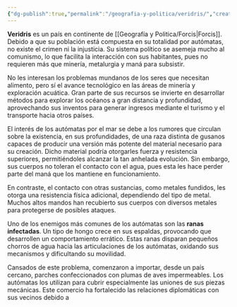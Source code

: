 ```yaml
---
{"dg-publish":true,"permalink":"/geografia-y-politica/veridris/","created":"2025-08-15T18:10:14.590-06:00","updated":"2025-08-15T19:26:38.000-06:00"}
---
```


**Veridris** es un país en continente de [[Geografía y Politica/Forcis\|Forcis]]. Debido a que su población está compuesta en su totalidad por autómatas, no existe el crimen ni la injusticia. Su sistema político se asemeja mucho al comunismo, lo que facilita la interacción con sus habitantes, pues no requieren más que minería, metalurgia y maná para subsistir.

No les interesan los problemas mundanos de los seres que necesitan alimento, pero sí el avance tecnológico en las áreas de minería y exploración acuática. Gran parte de sus recursos se invierte en desarrollar métodos para explorar los océanos a gran distancia y profundidad, aprovechando sus inventos para generar ingresos mediante el turismo y el transporte hacia otros países.

El interés de los autómatas por el mar se debe a los rumores que circulan sobre la existencia, en sus profundidades, de una raza distinta de gusanos capaces de producir una versión más potente del material necesario para su creación. Dicho material podría otorgarles fuerza y resistencia superiores, permitiéndoles alcanzar la tan anhelada evolución. Sin embargo, sus cuerpos no toleran el contacto con el agua, pues esta les hace perder parte del maná que los mantiene en funcionamiento.

En contraste, el contacto con otras sustancias, como metales fundidos, les otorga una resistencia física adicional, dependiendo del tipo de metal. Muchos altos mandos han recubierto sus cuerpos con diversos metales para protegerse de posibles ataques.

Uno de los enemigos más comunes de los autómatas son las **ranas infectadas**. Un tipo de hongo crece en sus espaldas, provocando que desarrollen un comportamiento errático. Estas ranas disparan pequeños chorros de agua hacia las articulaciones de los autómatas, oxidando sus mecanismos y dificultando su movilidad.

Cansados de este problema, comenzaron a importar, desde un país cercano, parches confeccionados con plumas de aves impermeables. Los autómatas los utilizan para cubrir especialmente las uniones de sus piezas mecánicas. Este comercio ha fortalecido las relaciones diplomáticas con sus vecinos debido a